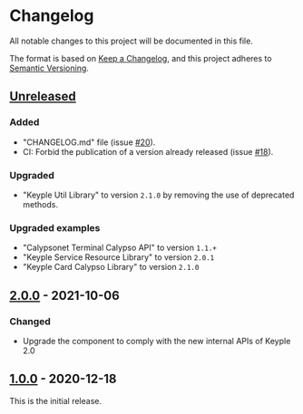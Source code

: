 # Changelog
All notable changes to this project will be documented in this file.

The format is based on [Keep a Changelog](https://keepachangelog.com/en/1.0.0/),
and this project adheres to [Semantic Versioning](https://semver.org/spec/v2.0.0.html).

## [Unreleased]
### Added
- "CHANGELOG.md" file (issue [#20]).
- CI: Forbid the publication of a version already released (issue [#18]).
### Upgraded
- "Keyple Util Library" to version `2.1.0` by removing the use of deprecated methods.
### Upgraded examples
- "Calypsonet Terminal Calypso API" to version `1.1.+`
- "Keyple Service Resource Library" to version `2.0.1`
- "Keyple Card Calypso Library" to version `2.1.0`

## [2.0.0] - 2021-10-06
### Changed
- Upgrade the component to comply with the new internal APIs of Keyple 2.0

## [1.0.0] - 2020-12-18
This is the initial release.

[unreleased]: https://github.com/calypsonet/keyple-plugin-cna-coppernic-cone2-java-lib/compare/2.0.0...HEAD
[2.0.0]: https://github.com/calypsonet/keyple-plugin-cna-coppernic-cone2-java-lib/compare/1.0.0...2.0.0
[1.0.0]: https://github.com/calypsonet/keyple-plugin-cna-coppernic-cone2-java-lib/releases/tag/1.0.0

[#20]: https://github.com/calypsonet/keyple-plugin-cna-coppernic-cone2-java-lib/issues/20
[#18]: https://github.com/calypsonet/keyple-plugin-cna-coppernic-cone2-java-lib/issues/18